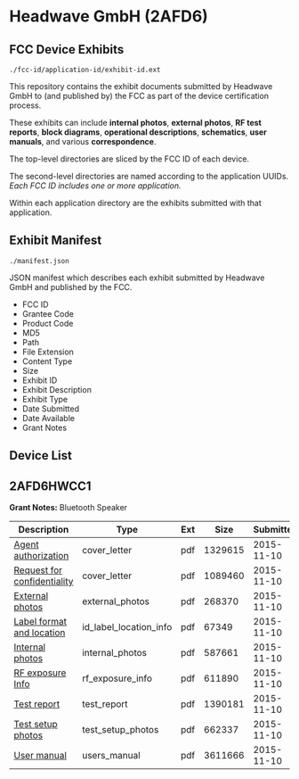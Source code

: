 # Headwave GmbH (2AFD6)
## FCC Device Exhibits

```
./fcc-id/application-id/exhibit-id.ext
```

This repository contains the exhibit documents submitted by Headwave GmbH to (and published by) the FCC as part of the device certification process.

These exhibits can include **internal photos**, **external photos**, **RF test reports**, **block diagrams**, **operational descriptions**, **schematics**, **user manuals**, and various **correspondence**.

The top-level directories are sliced by the FCC ID of each device.

The second-level directories are named according to the application UUIDs. *Each FCC ID includes one or more application.*

Within each application directory are the exhibits submitted with that application. 

## Exhibit Manifest

```
./manifest.json
```

JSON manifest which describes each exhibit submitted by Headwave GmbH and published by the FCC.

- FCC ID
- Grantee Code
- Product Code
- MD5
- Path
- File Extension
- Content Type
- Size
- Exhibit ID
- Exhibit Description
- Exhibit Type
- Date Submitted
- Date Available
- Grant Notes

## Device List
## 2AFD6HWCC1
**Grant Notes:** Bluetooth Speaker

| Description | Type | Ext | Size | Submitted | Available |
| ----------- | ---- | --- | ---- | --------- | --------- |
| [Agent authorization](2AFD6HWCC1/f36f98c9e51f3e82a20ac16e046a76ca/2808651.pdf) | cover_letter | pdf | 1329615 | 2015-11-10 | 2015-11-11 |
| [Request for confidentiality](2AFD6HWCC1/f36f98c9e51f3e82a20ac16e046a76ca/2808652.pdf) | cover_letter | pdf | 1089460 | 2015-11-10 | 2015-11-11 |
| [External photos](2AFD6HWCC1/f36f98c9e51f3e82a20ac16e046a76ca/2808658.pdf) | external_photos | pdf | 268370 | 2015-11-10 | 2015-12-26 |
| [Label format and location](2AFD6HWCC1/f36f98c9e51f3e82a20ac16e046a76ca/2808653.pdf) | id_label_location_info | pdf | 67349 | 2015-11-10 | 2015-11-11 |
| [Internal photos](2AFD6HWCC1/f36f98c9e51f3e82a20ac16e046a76ca/2808660.pdf) | internal_photos | pdf | 587661 | 2015-11-10 | 2015-12-26 |
| [RF exposure Info](2AFD6HWCC1/f36f98c9e51f3e82a20ac16e046a76ca/2808662.pdf) | rf_exposure_info | pdf | 611890 | 2015-11-10 | 2015-11-11 |
| [Test report](2AFD6HWCC1/f36f98c9e51f3e82a20ac16e046a76ca/2808661.pdf) | test_report | pdf | 1390181 | 2015-11-10 | 2015-11-11 |
| [Test setup photos](2AFD6HWCC1/f36f98c9e51f3e82a20ac16e046a76ca/2808659.pdf) | test_setup_photos | pdf | 662337 | 2015-11-10 | 2015-12-26 |
| [User manual](2AFD6HWCC1/f36f98c9e51f3e82a20ac16e046a76ca/2808657.pdf) | users_manual | pdf | 3611666 | 2015-11-10 | 2015-12-26 |
